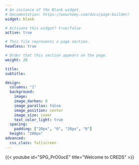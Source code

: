 ```yaml
---
# An instance of the Blank widget.
# Documentation: https://wowchemy.com/docs/page-builder/
widget: blank

# Activate this widget? true/false
active: true

# This file represents a page section.
headless: true

# Order that this section appears on the page.
weight: 20

title: 
subtitle: 

design:
  columns: "1"
  background:
    image: 
    image_darken: 0
    image_parallax: false
    image_position: center
    image_size: cover
    text_color_light: true
  spacing:
    padding: ["20px", "0", "20px", "0"]
  height: "200px"
advanced:
  css_class: fullscreen
---
```

{{< youtube id="SPG_PrO0ocE" title="Welcome  to CREDS" >}}

